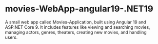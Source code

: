# movies-WebApp-angular19-.NET19
A small web app called Movies-Application, built using Angular 19 and ASP.NET Core 9. It includes features like viewing and searching movies, managing actors, genres, theaters, creating new movies, and handling users.
